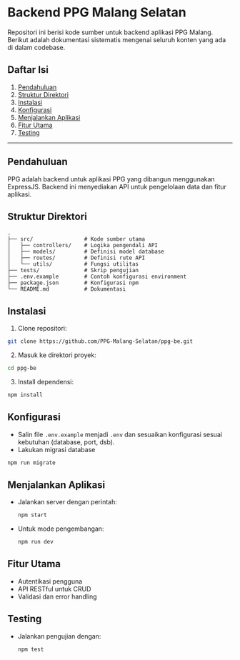 # Backend PPG Malang Selatan

Repositori ini berisi kode sumber untuk backend aplikasi PPG Malang. Berikut adalah dokumentasi sistematis mengenai seluruh konten yang ada di dalam codebase.

## Daftar Isi

1. [Pendahuluan](#pendahuluan)
2. [Struktur Direktori](#struktur-direktori)
3. [Instalasi](#instalasi)
4. [Konfigurasi](#konfigurasi)
5. [Menjalankan Aplikasi](#menjalankan-aplikasi)
6. [Fitur Utama](#fitur-utama)
7. [Testing](#testing)

---

## Pendahuluan

PPG adalah backend untuk aplikasi PPG yang dibangun menggunakan ExpressJS. Backend ini menyediakan API untuk pengelolaan data dan fitur aplikasi.

## Struktur Direktori

```
.
├── src/                # Kode sumber utama
│   ├── controllers/    # Logika pengendali API
│   ├── models/         # Definisi model database
│   ├── routes/         # Definisi rute API
│   └── utils/          # Fungsi utilitas
├── tests/              # Skrip pengujian
├── .env.example        # Contoh konfigurasi environment
├── package.json        # Konfigurasi npm
└── README.md           # Dokumentasi
```

## Instalasi

1. Clone repositori:

```bash
git clone https://github.com/PPG-Malang-Selatan/ppg-be.git
```

2. Masuk ke direktori proyek:

```bash
cd ppg-be
```

3. Install dependensi:

```bash
npm install
```

## Konfigurasi

- Salin file `.env.example` menjadi `.env` dan sesuaikan konfigurasi sesuai kebutuhan (database, port, dsb).
- Lakukan migrasi database

```bash
npm run migrate
```

## Menjalankan Aplikasi

- Jalankan server dengan perintah:
  ```bash
  npm start
  ```
- Untuk mode pengembangan:
  ```bash
  npm run dev
  ```

## Fitur Utama

- Autentikasi pengguna
- API RESTful untuk CRUD
- Validasi dan error handling

## Testing

- Jalankan pengujian dengan:
  ```bash
  npm test
  ```
